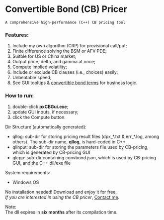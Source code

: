 # Convertible Bond (CB) Pricer
	A comprehensive high-performance (C++) CB pricing tool
	
### Features:
1. Include my own algorithm (CRP) for provisional call/put;
2. Finite difference solving the BSM or AFV PDE;
3. Suitble for US or China market;
4. Output price, delta, and gamma at once;
5. Compute implied volatility;
6. Include or exclude CB clauses (i.e., choices) easily;
7. Unbeatable speed;
8. See GUI tooltips & [convertible bond terms](cvtbond.md) for business logic.

### How to run:
1. double-click **pxCBGui.exe**;
2. update GUI inputs, if necessary;
3. click the Compute button.
	
Dir Structure (automatically generated):
- qllog: sub-dir for storing pricing result files (dpx\_\*.txt & err\_\*.log, among others). The sub-dir name, **qllog**, is hard-coded in C++
- qlinput: sub-dir for storing the parameters file used by CB-pricing, which is generated by CB-pricing GUI
- qlcpp: sub-dir containing convbond.json, which is used by CB-pricing GUI, and the C++ dll/exe file

System requirements:
- Windows OS


No installation needed! Download and enjoy it for free.\
*If you are interested in using the CB pricer*, [Contact me](mailto:ql12@cornell.edu).

Note:\
The dll expires in **six months** after its compilation time.